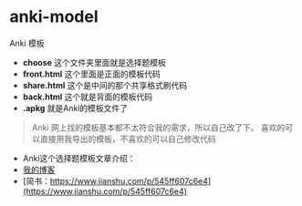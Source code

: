 # anki-model
Anki 模板
- **choose** 这个文件夹里面就是选择题模板
- **front.html** 这个里面是正面的模板代码
- **share.html** 这个是中间的那个共享格式刷代码
- **back.html** 这个就是背面的模板代码
- **.apkg** 就是Anki的模板文件了

> Anki 网上找的模板基本都不太符合我的需求，所以自己改了下。
> 喜欢的可以直接用我导出的模板，不喜欢的可以自己修改代码

- Anki这个选择题模板文章介绍：
- [我的博客](https://rstyro.github.io/blog/2020/07/20/Anki%E9%80%89%E6%8B%A9%E9%A2%98%E5%8D%A1%E7%89%87%E5%88%B6%E4%BD%9C%E8%AF%A6%E8%A7%A3/)
- [简书：https://www.jianshu.com/p/545ff607c6e4](https://www.jianshu.com/p/545ff607c6e4)

